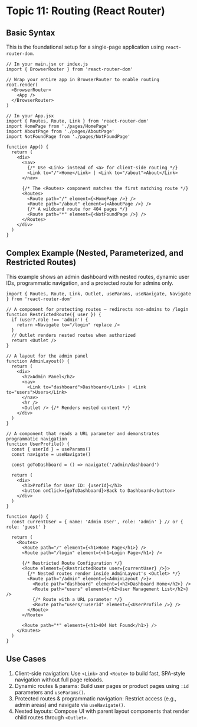# Topic 11: Routing (React Router)

## Basic Syntax

This is the foundational setup for a single-page application using `react-router-dom`.

```Jsx
// In your main.jsx or index.js
import { BrowserRouter } from 'react-router-dom'

// Wrap your entire app in BrowserRouter to enable routing
root.render(
  <BrowserRouter>
    <App />
  </BrowserRouter>
)

// In your App.jsx
import { Routes, Route, Link } from 'react-router-dom'
import HomePage from './pages/HomePage'
import AboutPage from './pages/AboutPage'
import NotFoundPage from './pages/NotFoundPage'

function App() {
  return (
    <div>
      <nav>
        {/* Use <Link> instead of <a> for client-side routing */}
        <Link to="/">Home</Link> | <Link to="/about">About</Link>
      </nav>

      {/* The <Routes> component matches the first matching route */}
      <Routes>
        <Route path="/" element={<HomePage />} />
        <Route path="/about" element={<AboutPage />} />
        {/* A wildcard route for 404 pages */}
        <Route path="*" element={<NotFoundPage />} />
      </Routes>
    </div>
  )
}
```

## Complex Example (Nested, Parameterized, and Restricted Routes)

This example shows an admin dashboard with nested routes, dynamic user IDs, programmatic navigation, and a protected route for admins only.

```Jsx
import { Routes, Route, Link, Outlet, useParams, useNavigate, Navigate } from 'react-router-dom'

// A component for protecting routes – redirects non-admins to /login
function RestrictedRoute({ user }) {
  if (user?.role !== 'admin') {
    return <Navigate to="/login" replace />
  }
  // Outlet renders nested routes when authorized
  return <Outlet />
}

// A layout for the admin panel
function AdminLayout() {
  return (
    <div>
      <h2>Admin Panel</h2>
      <nav>
        <Link to="dashboard">Dashboard</Link> | <Link to="users">Users</Link>
      </nav>
      <hr />
      <Outlet /> {/* Renders nested content */}
    </div>
  )
}

// A component that reads a URL parameter and demonstrates programmatic navigation
function UserProfile() {
  const { userId } = useParams()
  const navigate = useNavigate()

  const goToDashboard = () => navigate('/admin/dashboard')

  return (
    <div>
      <h3>Profile for User ID: {userId}</h3>
      <button onClick={goToDashboard}>Back to Dashboard</button>
    </div>
  )
}

function App() {
  const currentUser = { name: 'Admin User', role: 'admin' } // or { role: 'guest' }

  return (
    <Routes>
      <Route path="/" element={<h1>Home Page</h1>} />
      <Route path="/login" element={<h1>Login Page</h1>} />

      {/* Restricted Route Configuration */}
      <Route element={<RestrictedRoute user={currentUser} />}>
        {/* Nested routes render inside AdminLayout's <Outlet> */}
        <Route path="/admin" element={<AdminLayout />}>
          <Route path="dashboard" element={<h2>Dashboard Home</h2>} />
          <Route path="users" element={<h2>User Management List</h2>} />
          {/* Route with a URL parameter */}
          <Route path="users/:userId" element={<UserProfile />} />
        </Route>
      </Route>

      <Route path="*" element={<h1>404 Not Found</h1>} />
    </Routes>
  )
}
```

## Use Cases

1. Client-side navigation: Use `<Link>` and `<Route>` to build fast, SPA-style navigation without full page reloads.
2. Dynamic routes & params: Build user pages or product pages using `:id` parameters and `useParams()`.
3. Protected routes & programmatic navigation: Restrict access (e.g., admin areas) and navigate via `useNavigate()`.
4. Nested layouts: Compose UI with parent layout components that render child routes through `<Outlet>`.

